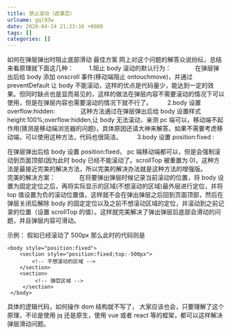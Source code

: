 ```yaml
---
title: 禁止滚动（遮罩层）
urlname: gql93w
date: 2020-04-14 21:23:16 +0800
tags: []
categories: []
---
```


如何在弹层弹出时阻止底部滑动 最佳方案
网上对这个问题的解答众说纷纭，总结来看原理就下面这几种：
        1.阻止 body 滚动的默认行为：
             在弹层弹出后给 body 添加 onscroll 事件(移动端阻止 ontouchmove)，并通过 preventDefault 让 body 不能滚动，这样的优点是代码量少，能达到一定的效果。但同时缺点也是显而易见的，这样的做法在弹层内容不需要滚动的情况下可以使用，但是在弹层内容也需要滚动的情况下就不行了。
        2.body 设置 overflow:hidden:  
            这种方法通过在弹层弹出后给 body 设置样式 height:100%;overflow:hidden,让 body 无法滚动，亲测 pc 端可以，移动端不起作用(猜测是移动端浏览器的问题)，具体原因还请大神来解答。如果不需要考虑移动端，可以使用这种方法，代码也很简洁。
        3.body 设置 position:fixed :

在弹层弹出后给 body 设置 position:fixed， pc 端移动端都可以，但是会强制滚动到页面顶部(因为此时 body 已经不能滚动了。scrollTop 被重置为 0)，这种方法是最接近完美的解决方法，所以完美的解决办法就是这种方法的增强版。
          完美的解决方案：
             在将要弹出弹层时候记录当前滚动的位置，将 body 设置为固定定位之后，再将实际显示的区域(不想滚动的区域)最外层进行定位，并将 top 值设置为负的滚动位置值，这样就不会在弹出弹层之后回到页面顶部，然后在弹层关闭后解除 body 的固定定位以及之前不想滚动区域的定位，并滚动到之前记录的位置（设置 scrollTop 的值）。这样就完美解决了弹出弹层后底部会滑动的问题，并且弹层内容可滑动。

示例： 假如已经滚动了 500px 那么此时的代码则是

```
<body style="position:fixed">
    <section style="position:fixed;top:-500px">
        <!-- 不想滚动的区域 -->
    </section>
    <section>       
         <!-- 弹层区域 -->
     </section> 
 </body>
```

具体的逻辑代码，如何操作 dom 结构就不写了， 大家应该也会，只要理解了这个原理，不论是使用 jq 还是原生，使用 vue 或者 react 等的框架，都可以这样解决弹层滑动问题。
